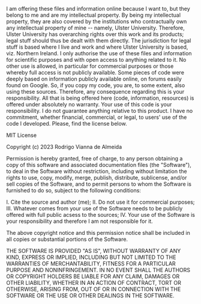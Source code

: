 I am offering these files and information online because I want to, but they belong to me and are my intellectual property. 
By being my intellectual property, they are also covered by the institutions who contractually own any intellectual property of mine -- namely, Ulster University. 
Therefore, Ulster University has overarching rights over this work and its products; legal stuff should thus be dealt with them directly. 
The jurisdiction for legal stuff is based where I live and work and where Ulster University is based, viz. Northern Ireland. 
I only authorise the use of these files and information for scientific purposes and with open access to anything related to it. 
No other use is allowed, in particular for commercial purposes or those whereby full access is not publicly available. 
Some pieces of code were deeply based on information publicly available online, on forums easily found on Google. So, if you copy my code, you are, to some extent, also using these sources. Therefore, any consequence regarding this is your responsibility. 
All that is being offered here (code, information, resources) is offered under absolutely no warranty. Your use of this code is your responsibility. I do not guarantee anything relative to this product. I have no commitment, whether financial, commercial, or legal, to users' use of the code I developed. Please, find the license below.


MIT License

Copyright (c) 2023 Rodrigo Vianna de Almeida

Permission is hereby granted, free of charge, to any person obtaining a copy
of this software and associated documentation files (the "Software"), to deal
in the Software without restriction, including without limitation the rights
to use, copy, modify, merge, publish, distribute, sublicense, and/or sell
copies of the Software, and to permit persons to whom the Software is
furnished to do so, subject to the following conditions: 

I.    Cite the source and author (me);
II.   Do not use it for commercial purposes;
III.  Whatever comes from your use of the Software needs to be publicly offered with full public acsess to the sources;
IV.   Your use of the Software is your responsibility and therefore I am not responsible for it.

The above copyright notice and this permission notice shall be included in all
copies or substantial portions of the Software.

THE SOFTWARE IS PROVIDED "AS IS", WITHOUT WARRANTY OF ANY KIND, EXPRESS OR
IMPLIED, INCLUDING BUT NOT LIMITED TO THE WARRANTIES OF MERCHANTABILITY,
FITNESS FOR A PARTICULAR PURPOSE AND NONINFRINGEMENT. IN NO EVENT SHALL THE
AUTHORS OR COPYRIGHT HOLDERS BE LIABLE FOR ANY CLAIM, DAMAGES OR OTHER
LIABILITY, WHETHER IN AN ACTION OF CONTRACT, TORT OR OTHERWISE, ARISING FROM,
OUT OF OR IN CONNECTION WITH THE SOFTWARE OR THE USE OR OTHER DEALINGS IN THE
SOFTWARE.
